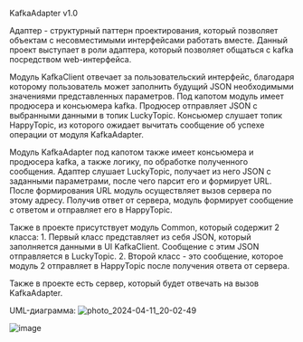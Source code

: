 KafkaAdapter v1.0

Адаптер - структурный паттерн проектирования, который позволяет объектам с несовместимыми интерфейсами работать вместе.
Данный проект выступает в роли адаптера, который позволяет общаться с kafka посредством web-интерфейса.

Модуль KafkaClient отвечает за пользовательский интерфейс, благодаря которому пользователь может заполнить будущий JSON необходимыми значениями представленных параметров. 
Под капотом модуль имеет продюсера и консьюмера kafka. Продюсер отправляет JSON с выбранными данными в топик LuckyTopic. Консьюмер слушает топик HappyTopic, из которого ожидает вычитать сообщение об успехе операции от модуля KafkaAdapter.

Модуль KafkaAdapter под капотом также имеет консьюмера и продюсера kafka, а также логику, по обработке полученного сообщения.
Адаптер слушает LuckyTopic, получает из него JSON с заданными параметрами, после чего парсит его и формирует URL.
После формирования URL модуль осуществляет вызов сервера по этому адресу.
Получив ответ от сервера, модуль формирует сообщение с ответом и отправляет его в HappyTopic.

Также в проекте присутствует модуль Common, который содержит 2 класса:
	1. Первый класс представляет из себя JSON, который заполняется данными в UI KafkaClient. Сообщение с этим JSON отправляется в LuckyTopic.
	2. Второй класс - это сообщение, которое модуль 2 отправляет в HappyTopic после получения ответа от сервера.
	
Также в проекте есть сервер, который будет отвечать на вызов KafkaAdapter.

UML-диаграмма:
![photo_2024-04-11_20-02-49](https://github.com/PavelRepinsky/KafkaAdapterProject/assets/154328944/9ff1a426-caf1-4d0c-8749-f275b0bdf515)

![image](https://github.com/PavelRepinsky/KafkaAdapterProject/assets/154328944/e1038c90-8e23-45f3-917c-1ecc74aa7764)
